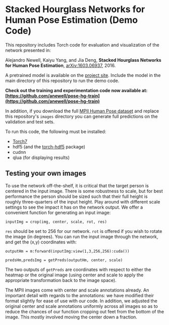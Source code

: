 # Stacked Hourglass Networks for Human Pose Estimation (Demo Code)

This repository includes Torch code for evaluation and visualization of the network presented in:

Alejandro Newell, Kaiyu Yang, and Jia Deng,
**Stacked Hourglass Networks for Human Pose Estimation**,
[arXiv:1603.06937](http://arxiv.org/abs/1603.06937), 2016.

A pretrained model is available on the [project site](http://www-personal.umich.edu/~alnewell/pose). Include the model in the main directory of this repository to run the demo code.

**Check out the training and experimentation code now available at: [https://github.com/anewell/pose-hg-train](https://github.com/anewell/pose-hg-train)**

In addition, if you download the full [MPII Human Pose dataset](http://human-pose.mpi-inf.mpg.de) and replace this repository's `images` directory you can generate full predictions on the validation and test sets.

To run this code, the following must be installed:

- [Torch7](https://github.com/torch/torch7)
- hdf5 (and the [torch-hdf5](https://github.com/deepmind/torch-hdf5/) package)
- cudnn
- qlua (for displaying results)

## Testing your own images

To use the network off-the-shelf, it is critical that the target person is centered in the input image. There is some robustness to scale, but for best performance the person should be sized such that their full height is roughly three-quarters of the input height. Play around with different scale settings to see the impact it has on the network output. We offer a convenient function for generating an input image:

`inputImg = crop(img, center, scale, rot, res)`

`res` should be set to 256 for our network. `rot` is offered if you wish to rotate the image (in degrees). You can run the input image through the network, and get the (x,y) coordinates with:

`outputHm = m:forward(inputImg:view(1,3,256,256):cuda())`

`predsHm,predsImg = getPreds(outputHm, center, scale)`

The two outputs of `getPreds` are coordinates with respect to either the heatmap or the original image (using center and scale to apply the appropriate transformation back to the image space).

The MPII images come with center and scale annotations already. An important detail with regards to the annotations: we have modified their format slightly for ease of use with our code. In addition, we adjusted the original center and scale annotations uniformly across all images so as to reduce the chances of our function cropping out feet from the bottom of the image. This mostly involved moving the center down a fraction.

